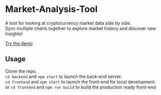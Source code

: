 # Market-Analysis-Tool
A tool for looking at cryptocurrency market data side by side.  
Sync multiple charts together to explore market history and discover new insights!

[Try the demo](http://michja.com/demo/market-analysis-tool/)

## Usage
Clone the repo.  
`cd backend` and `npm start` to launch the back-end server.  
`cd frontend` and `npm start` to launch the front-end for local development.  
or
`cd frontend` and `npm run build` to build the production ready front-end
